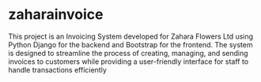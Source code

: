 # zaharainvoice
This project is an Invoicing System developed for Zahara Flowers Ltd using Python Django for the backend and Bootstrap for the frontend. The system is designed to streamline the process of creating, managing, and sending invoices to customers while providing a user-friendly interface for staff to handle transactions efficiently
